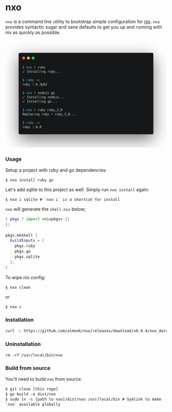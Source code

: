 # nxo

`nxo` is a command line utility to bootstrap simple configuration for [nix](http://nixos.org). `nxo` provides syntactic sugar and sane defaults to get you up and running with nix as quickly as possible.

![](./header.png)

### Usage

Setup a project with ruby and go dependencies:

```
$ nxo install ruby go
```

Let's add sqlite to this project as well. Simply run `nxo install` again:

```
$ nxo i sqlite # `nxo i` is a shortcut for install
```

`nxo` will generate the `shell.nix` below;

```nix
{ pkgs ? import <nixpkgs> {}
}:

pkgs.mkShell {
  buildInputs = [
    pkgs.ruby
    pkgs.go
    pkgs.sqlite
  ];
}
```

To wipe nix config:

```
$ nxo clean
```

or 

```
$ nxo c
```

### Installation

```bash
curl -L https://github.com/almonk/nxo/releases/download/v0.0.4/nxo_darwin_arm64 --output /tmp/nxo && chmod +x /tmp/nxo && sudo mv /tmp/nxo /usr/local/bin
```

### Uninstallation

```
rm -rf /usr/local/bin/nxo
```

### Build from source

You'll need to build `nxo` from source.

```
$ git clone [this repo]
$ go build -o dist/nxo
$ sudo ln -s [path to nxo]/dist/nxo /usr/local/bin # Symlink to make `nxo` available globally
```